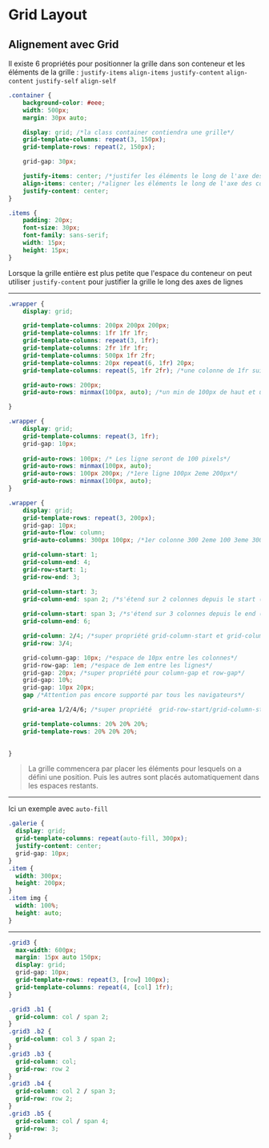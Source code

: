 # Grid Layout

## Alignement avec Grid

Il existe 6 propriétés pour positionner la grille dans son conteneur et les éléments de la grille :
`justify-items` `align-items` `justify-content` `align-content` `justify-self` `align-self`

````css
.container {
    background-color: #eee;
    width: 500px;
    margin: 30px auto;

    display: grid; /*la class container contiendra une grille*/
    grid-template-columns: repeat(3, 150px);
    grid-template-rows: repeat(2, 150px);

    grid-gap: 30px;

    justify-items: center; /*justifer les éléments le long de l'axe des lignes 'row axis'*/
    align-items: center; /*aligner les éléments le long de l'axe des colonnes 'column axis'*/
    justify-content: center;
}

.items {
    padding: 20px;
    font-size: 30px;
    font-family: sans-serif;
    width: 15px;
    height: 15px;
}
````

Lorsque la grille entière est plus petite que l'espace du conteneur on peut utiliser `justify-content` pour justifier la grille le long des axes de lignes

---

````css
.wrapper {
    display: grid;

    grid-template-columns: 200px 200px 200px;
    grid-template-columns: 1fr 1fr 1fr;
    grid-template-columns: repeat(3, 1fr);
    grid-template-columns: 2fr 1fr 1fr;
    grid-template-columns: 500px 1fr 2fr;
    grid-template-columns: 20px repeat(6, 1fr) 20px;
    grid-template-columns: repeat(5, 1fr 2fr); /*une colonne de 1fr suivie d'une colonne de 2fr, ceci répété 5 fois.*/

    grid-auto-rows: 200px;
    grid-auto-rows: minmax(100px, auto); /*un min de 100px de haut et un max automatiquement en fonction de la hauteur du contenu*/

}
````

````css
.wrapper {
    display: grid;
    grid-template-columns: repeat(3, 1fr);
    grid-gap: 10px;
    
    grid-auto-rows: 100px; /* Les ligne seront de 100 pixels*/
    grid-auto-rows: minmax(100px, auto);
    grid-auto-rows: 100px 200px; /*1ere ligne 100px 2eme 200px*/
    grid-auto-rows: minmax(100px, auto);
}
````

````css
.wrapper {
    display: grid;
    grid-template-rows: repeat(3, 200px);
    grid-gap: 10px;
    grid-auto-flow: column;
    grid-auto-columns: 300px 100px; /*1er colonne 300 2eme 100 3eme 300*/

    grid-column-start: 1;
    grid-column-end: 4;
    grid-row-start: 1;
    grid-row-end: 3;

    grid-column-start: 3;
    grid-column-end: span 2; /*s'étend sur 2 colonnes depuis le start (3)*/
    
    grid-column-start: span 3; /*s'étend sur 3 colonnes depuis le end (6)*/
    grid-column-end: 6; 

    grid-column: 2/4; /*super propriété grid-column-start et grid-column-end*/
    grid-row: 3/4;

    grid-column-gap: 10px; /*espace de 10px entre les colonnes*/
    grid-row-gap: 1em; /*espace de 1em entre les lignes*/
    grid-gap: 20px; /*super propriété pour column-gap et row-gap*/
    grid-gap: 10%;
    grid-gap: 10px 20px;
    gap /*Attention pas encore supporté par tous les navigateurs*/

    grid-area 1/2/4/6; /*super propriété  grid-row-start/grid-column-start/grid-row-end/grid-column-end*/

    grid-template-columns: 20% 20% 20%;
    grid-template-rows: 20% 20% 20%;
    

}

````

>La grille commencera par placer les éléments pour lesquels on a défini une position. Puis les autres sont placés automatiquement dans les espaces restants.

---

Ici un exemple avec `auto-fill`

````css
.galerie {
  display: grid;
  grid-template-columns: repeat(auto-fill, 300px);
  justify-content: center;
  grid-gap: 10px;
}
.item {
  width: 300px;
  height: 200px;
}
.item img {
  width: 100%;
  height: auto;
}
````

---

````css
.grid3 {
  max-width: 600px;
  margin: 15px auto 150px;
  display: grid;
  grid-gap: 10px;
  grid-template-rows: repeat(3, [row] 100px);
  grid-template-columns: repeat(4, [col] 1fr);
}

.grid3 .b1 {
  grid-column: col / span 2;
}
.grid3 .b2 {
  grid-column: col 3 / span 2;
}
.grid3 .b3 {
  grid-column: col;
  grid-row: row 2
}
.grid3 .b4 {
  grid-column: col 2 / span 3;
  grid-row: row 2;
}
.grid3 .b5 {
  grid-column: col / span 4;
  grid-row: 3;
}
````
